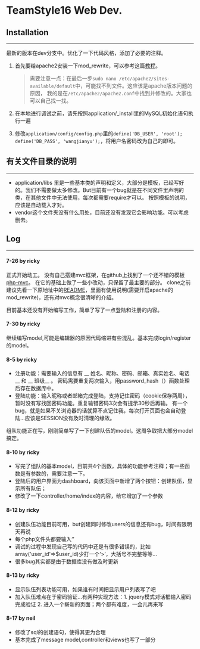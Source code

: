 TeamStyle16 Web Dev.
====================
## Installation
----
最新的版本在dev分支中。优化了一下代码风格，添加了必要的注释。

1. 首先要给apache2安装一下mod_rewrite，可以参考这篇[教程](http://www.dev-metal.com/enable-mod_rewrite-ubuntu-12-04-lts/)。

    >需要注意一点：在最后一步```sudo nano /etc/apache2/sites-available/default```中，可能找不到文件。这应该是apache版本问题的原因，
    我的是在`/etc/apache2/apache2.conf`中找到并修改的。大家也可以自己找一找。

2. 在本地进行调试之前，请先按照application/_install里的MySQL初始化语句执行一遍
3. 修改`application/config/config.php`里的`define('DB_USER', 'root'); define('DB_PASS', 'wangjianyu');`，将用户名密码改为自己的即可。

## 有关文件目录的说明
----
- application/libs 里是一些基本类的声明和定义，大部分是模板，已经写好的。我们不需要做太多修改。But目前有一个bug就是在不同文件里声明的类，在其他文件中无法使用，每次都需要require才可以。
按照模板的说明，应该是自动载入才对。
- vendor这个文件夹没有什么用处，目前还没有发现它会影响功能。可以考虑删去。

## Log
----
#### 7-26  by ricky
正式开始动工。
没有自己搭建mvc框架，在github上找到了一个还不错的模板[php-mvc](https://github.com/panique/php-mvc)。
在它的基础上做了一些小改动，只保留了最主要的部分。
clone之前建议先看一下原地址中的[README](https://github.com/panique/php-mvc/blob/master/README.md)，里面有使用说明(需要开启apache的mod_rewrite)，还有对mvc概念很清晰的介绍。

目前基本还没有开始编写工作，简单了写了一点登陆和注册的内容。

#### 7-30  by ricky
继续编写model,可能是编辑器的原因代码缩进有些混乱。基本完成login/register的model。

#### 8-5 by  ricky
- 注册功能：需要输入的信息有 __ 姓名、昵称、密码、邮箱、真实姓名、电话 __ 和 __ 班级__ 。
密码需要重复两次输入，用password_hash（）函数处理后存在数据库中。
- 登陆功能：输入昵称或者邮箱完成登陆，支持记住密码（cookie保存两周），暂时没有写找回密码功能。重复输错密码3次会有提示30秒后再输。
有一个bug，就是如果不关浏览器的话就算不点记住我，每次打开页面也会自动登陆...应该是SESSION没有及时清理的缘故。

组队功能正在写，刚刚简单写了一下创建队伍的model。这周争取把大部分model搞定。

#### 8-10 by ricky
- 写完了组队的基本model，目前共4个函数，具体的功能参考注释；有一些函数是有参数的，需要注意一下。
- 登陆后的用户界面为dashboard，向该页面中新增了两个按钮：创建队伍，显示所有队伍；
- 修改了一下controller/home/index的内容，给它增加了一个参数

#### 8-12 by ricky
- 创建队伍功能目前可用，but创建同时修改users的信息还有bug，时间有限明天再说
- 每个php文件头都要输入‘<?php’，BUT文件尾不要输入‘?>’
- 调试的过程中发现自己写的代码中还是有很多错误的，比如array('user_id'=>$user_id)少打一个‘>’，大括号不完整等等...
- 很多bug其实都是由于数据库没有做及时更新

#### 8-13 by ricky
- 显示队伍列表功能可用，如果谁有时间把显示用户列表写了吧
- 加入队伍难点在于密码验证...有两种实现方法：1. jquery模式对话框输入密码完成验证 2. 进入一个崭新的页面；两个都有难度，一会儿再来写

#### 8-17 by neil
- 修改了sql的创建语句，使得其更为合理
- 基本完成了message model,controller和views也写了一部分

